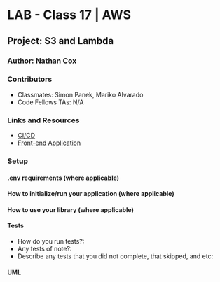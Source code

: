 # LAB - Class 17 | AWS

## Project: S3 and Lambda

### Author: Nathan Cox

### Contributors

- Classmates: Simon Panek, Mariko Alvarado
- Code Fellows TAs: N/A

### Links and Resources

- [CI/CD]()
- [Front-end Application]()
<!-- - [Back-end Server URL](http://xyz.com) (when applicable) -->

### Setup

#### .env requirements (where applicable)

#### How to initialize/run your application (where applicable)

#### How to use your library (where applicable)

#### Tests

- How do you run tests?:
- Any tests of note?:
- Describe any tests that you did not complete, that skipped, and etc:

#### UML
